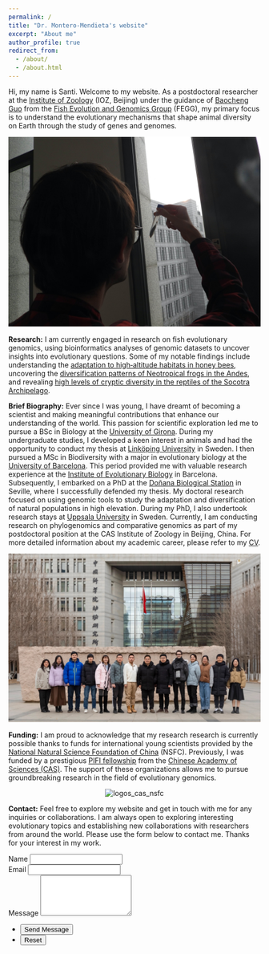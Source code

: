 ```yaml
---
permalink: /
title: "Dr. Montero-Mendieta's website"
excerpt: "About me"
author_profile: true
redirect_from: 
  - /about/
  - /about.html
---
```


Hi, my name is Santi. Welcome to my website. As a postdoctoral researcher at the <a href="http://english.ioz.cas.cn/" target="_blank">Institute of Zoology</a> (IOZ, Beijing) under the guidance of <a href="https://scholar.google.com/citations?user=Dxsg5HoAAAAJ&hl=en" target="_blank">Baocheng Guo</a> from the <a href="https://guolaboratory.com/" target="_blank">Fish Evolution and Genomics Group</a> (FEGG), my primary focus is to understand the evolutionary mechanisms that shape animal diversity on Earth through the study of genes and genomes.

![Santi doing research on fish](/images/santi_stickleback.jpg)

**Research:** I am currently engaged in research on fish evolutionary genomics, using bioinformatics analyses of genomic datasets to uncover insights into evolutionary questions. Some of my notable findings include understanding the <a href="https://onlinelibrary.wiley.com/doi/10.1111/mec.14986" target="_blank">adaptation to high‐altitude habitats in honey bees</a>, uncovering the <a href="https://doi.org/10.1016/j.ympev.2021.107167" target="_blank">diversification patterns of Neotropical frogs in the Andes</a>, and revealing <a href="https://doi.org/10.1371/journal.pone.0149985" target="_blank">high levels of cryptic diversity in the reptiles of the Socotra Archipelago</a>.

**Brief Biography:** Ever since I was young, I have dreamt of becoming a scientist and making meaningful contributions that enhance our understanding of the world. This passion for scientific exploration led me to pursue a BSc in Biology at the <a href="https://www.udg.edu/en" target="_blank">University of Girona</a>. During my undergraduate studies, I developed a keen interest in animals and had the opportunity to conduct my thesis at <a href="https://liu.se/en" target="_blank">Linköping University</a> in Sweden. I then pursued a MSc in Biodiversity with a major in evolutionary biology at the <a href="https://web.ub.edu/en" target="_blank">University of Barcelona</a>. This period provided me with valuable research experience at the <a href="https://www.ibe.upf-csic.es" target="_blank">Institute of Evolutionary Biology</a> in Barcelona. Subsequently, I embarked on a PhD at the <a href="http://www.ebd.csic.es/en/inicio" target="_blank">Doñana Biological Station</a> in Seville, where I successfully defended my thesis. My doctoral research focused on using genomic tools to study the adaptation and diversification of natural populations in high elevation. During my PhD, I also undertook research stays at <a href="https://www.uu.se/en" target="_blank">Uppsala University</a> in Sweden. Currently, I am conducting research on phylogenomics and comparative genomics as part of my postdoctoral position at the CAS Institute of Zoology in Beijing, China. For more detailed information about my academic career, please refer to my <a href="https://santiagomonteromendieta.github.io/cv/">CV</a>.

![FEGG members in 2023](/images/FEGG_2023.jpg)

**Funding:** I am proud to acknowledge that my research research is currently possible thanks to funds for international young scientists provided by the <a href="https://www.nsfc.gov.cn/english/site_1/index.html" target="_blank">National Natural Science Foundation of China</a> (NSFC). Previously, I was funded by a prestigious <a href="http://international-talent.cas.cn/front/pc.html#/bicsite/pifiIntroduce/pifi" target="_blank">PIFI fellowship</a> from the <a href="https://english.cas.cn" target="_blank">Chinese Academy of Sciences (CAS)</a>. The support of these organizations allows me to pursue groundbreaking research in the field of evolutionary genomics.

<p style="text-align:center;"><img src="https://santiagomonteromendieta.github.io/images/logos_cas_nsfc.png" alt="logos_cas_nsfc" width="400"></p>

**Contact:** Feel free to explore my website and get in touch with me for any inquiries or collaborations. I am always open to exploring interesting evolutionary topics and establishing new collaborations with researchers from around the world. Please use the form below to contact me. Thanks for your interest in my work.

<div class="inner">
<section>
<form method="post" action="https://formspree.io/f/mrgwblad">
							<div class="row gtr-uniform">
								<div class="col-6 col-12-large col-6-medium col-12-xsmall">
									<label for="name">Name</label>
									<input type="text" name="name" id="name">
								</div>
								<div class="col-6 col-12-large col-6-medium col-12-xsmall">
									<label for="email">Email</label>
									<input type="email" name="email" id="email">
								</div>
								<div class="col-12">
									<label for="message">Message</label>
									<textarea name="message" id="message" rows="5"></textarea>
								</div>
								<div class="col-12">
									<ul class="actions">
										<li><input type="submit" value="Send Message" class="primary"></li>
										<li><input type="reset" value="Reset"></li>
									</ul>
								</div>
							</div>
						</form>
      </section>
      </div>
